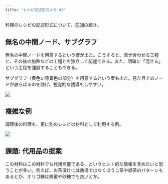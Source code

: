 ```yaml
---
title: 'レシピ記述形式メモ #2'
---
```

料理のレシピの記述形式について、[前回](https://r7kamura.com/articles/2022-05-13-mermaid-recipe-memo)の続き。

無名の中間ノード、サブグラフ
--------------

無名の中間ノードを用意するという案が出た。こうすると、混ぜ合わせる工程と、その後の加熱などの工程とを独立して記述できる。また、明確に「混ぜる」という工程を強調することもできる。

サブグラフ（黄色い背景色の部分）を用意するという案も出た。見た目上のノードが散らばるのを防げ、視覚的な誘導もしやすい。

![](https://lh4.googleusercontent.com/J3TgbEvHi3IegkLYiGJPkd76FNtDDJidoPwsBrYEk2KnDUGnneHX5tJWvg-Utl0zNWRLyJAK9nA2-PL8lA0C5xpycZ91GZayegKCfx8TMK8V0U2Ve_ku-thbz7K1xkG6rr8GBWWRVdtwvCMrzg)

複雑な例
----

調理後の料理を、更に別のレシピの材料として利用する例。

![](https://lh5.googleusercontent.com/HJT4XlG16WaP6tL1knE9tn1XfqhrNwDaWKDZpiIQ75I-gve1MP2ORh37L5oRo7LUt9E5Q9xxdF5FsUxX2vwV4Tm0LVGQz_JhPuwZ_s7GYEJ-CFZARuNJ6Wo0P3ynGevebHHouwSoJaWuQ5qhIQ)

課題: 代用品の提案
----------

この材料はこの材料でも代用可能である、というヒント的な情報を含めたいと思うことが多い。例えば、お茶漬けには熱湯ではなくほうじ茶や緑茶のパターンもあるとか、オリゴ糖は蜂蜜や砂糖でも良いとか。
